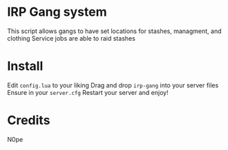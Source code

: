 # IRP Gang system
This script allows gangs to have set locations for stashes, managment, and clothing
Service jobs are able to raid stashes

# Install 
Edit `config.lua` to your liking
Drag and drop `irp-gang` into your server files
Ensure in your `server.cfg`
Restart your server and enjoy!

# Credits
N0pe